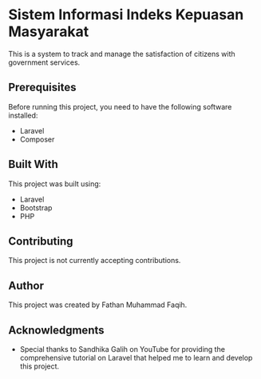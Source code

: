 # Sistem Informasi Indeks Kepuasan Masyarakat

This is a system to track and manage the satisfaction of citizens with government services.

## Prerequisites

Before running this project, you need to have the following software installed:

-   Laravel
-   Composer

## Built With

This project was built using:

-   Laravel
-   Bootstrap
-   PHP

## Contributing

This project is not currently accepting contributions.

## Author

This project was created by Fathan Muhammad Faqih.

## Acknowledgments
-   Special thanks to Sandhika Galih on YouTube for providing the comprehensive tutorial on Laravel that helped me to learn and develop this project.
